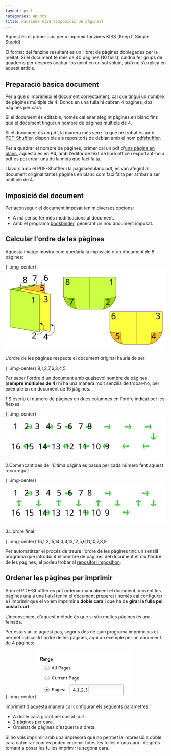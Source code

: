 ```yaml
---
layout: post
categories: Apunts
title: Fanzines KISS (Imposició de pàgines)
---
```


Aquest és el primer pas per a imprimir fanzines KISS (Keep It Simple Stupid).

El format del fanzine resultant és un llibret de pàgines doblegades per la meitat. Si el document té més de 40 pàgines (10 fulls), caldria fer grups de quaderns per després acabar-los unint en un sol volum, això no s'explica en aquest artícle.

Preparació bàsica document
--------------------------

Per a que s'imprimeixi el document correctament, cal que tingui un nombre de pàgines múltiple de 4. Doncs en una fulla hi cabran 4 pàgines, dos pàgines per cara.

Si el document és editable, només cal anar afegint pàgines en blanc fins que el document tingui un nombre de pàgines múltiple de 4.

Si el document és un pdf, la manera més senzilla que he trobat és amb [PDF-Shuffler](http://sourceforge.net/projects/pdfshuffler/), disponible als repositoris de debian amb el nom [pdfshuffler](https://packages.debian.org/jessie/pdfshuffler).

Per a quadrar el nombre de pàgines, primer cal un pdf d'[una pàgina en blanc](/assets/pàginaenblanc.pdf), aquesta és en A4, amb l'editor de text de libre office i exportant-ho a pdf es pot crear una de la mida que faci falta.

Llavors amb el PDF-Shuffler i la pàginaenblanc.pdf, es van afegint al document original tantes pàgines en blanc com faci falta per arribar a ser múltiple de 4.

Imposició del document
----------------------

Per aconseguir el document imposat tenim diverses opcions:

* A mà sense fer més modificacions al document.
* Amb el programa [bookbinder](http://www.quantumelephant.co.uk/bookbinder/bookbinder.html), generant un nou document imposat.

Calcular l'ordre de les pàgines
-------------------------------

Aquesta imatge mostra com quedaria la imposició d'un document de 8 pàgines:

{: .img-center}
![Imposició de 8 pàgines en A4](/assets/FanzinesKISS-01.svg)

L'ordre de les pàgines respecte el document original hauria de ser:

{: .img-center}
8,1,2,7,6,3,4,5

Per saber l'ordre d'un document amb qualsevol nombre de pàgines (**sempre múltiples de 4**) hi ha una manera molt senzilla de trobar-ho, per exemple en un document de 16 pàgines.

1.S'escriu el número de pàgines en dues columnes en l'ordre indicat per les fletxes:

{: .img-center}
![Escriure número de pàgines](/assets/FanzinesKISS-03.svg)

2.Començant des de l'última pàgina es passa per cada número fent aquest recorregut:

{: .img-center}
![recorregut per definir l'ordre](/assets/FanzinesKISS-04.svg)

3.L'ordre final:

{: .img-center}
16,1,2,15,14,3,4,13,12,5,6,11,10,7,8,9

Per automatitzar el procés de treure l'ordre de les pàgines tinc un senzill programa que introduïnt el nombre de pàgines del document et diu l'ordre de les pàgines, el podeu trobar al [repositori imposition](https://github.com/duub/Imposition).

Ordenar les pàgines per imprimir
--------------------------------

Amb el PDF-Shuffler es pot ordenar manualment el document, movent les pàgines una a una i així tenim el document preparat i només cal configurar a l'imprimir que el volem imprimir a **doble cara** i que ha de **girar la fulla pel costat curt**.

L'inconvenient d'aquest mètode és que si són moltes pàgines és una feinada.

Per estalviar-te aquest pas, segons des de quin programa imprimeixis et permet indicar-li l'ordre de les pàgines, aquí un exemple per un document de 4 pàgines:

{: .img-center}
![Imposició de 8 pàgines en A4](/assets/FanzinesKISS-02.png)

Imprimint d'aquesta manera cal configurar els següents paràmetres:

* A doble cara girant pel costat curt.
* 2 pàgines per cara.
* Ordenat de pàgines d'esquerra a dreta.

Si ho vols imprimir amb una impresora que no permet la impressió a doble cara cal mirar com es poden imprimir totes les fulles d'una cara i després tornant a posar les fulles imprimir la segona cara.
